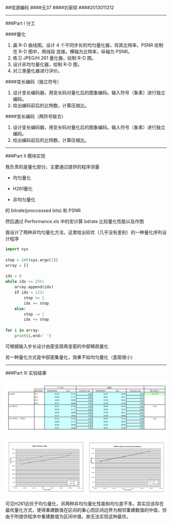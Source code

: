 ##信源编码
####无37
####刘家硕
####2013011212

---

###Part I 分工

####量化

1. 画 R-D 曲线图。设计 4 个不同步长的均匀量化器，将其比特率，PSNR 绘制在 R-D 图中，用线段
连接。横轴为比特率，纵轴为 PSNR。
2. 练习 JPEG/H.261 量化器，绘制 R-D 图。
3. 设计非均匀量化器，绘制 R-D 图。
4. 对三类量化器进行评价。

####变长编码（独立符号）

1. 设计变长编码器，用变长码对量化后的图象编码。输入符号（象素）进行独立编码。
2. 给出编码前后的比特数，计算压缩比。

####变长编码（两符号联合）

1. 设计变长编码器，用变长码对量化后的图象编码。输入符号（象素）进行独立编码。
2. 给出编码前后的比特数，计算压缩比。

---

###Part II 模块实现

我负责的是量化部分，主要通过提供的程序测量

+ 均匀量化

+ H261量化

+ 非均匀量化

的 bitrate(proccessed bits) 和 PSNR

然后通过 Performance.xls 中的宏计算 bdrate 比较量化性能以及作图

我设计了两种非均匀量化方法，这里给出较优（几乎没有差别）的一种量化序列设计程序

```python
import sys

step = int(sys.argv[1])
array = []

idx = 0
while idx <= 255:
	array.append(idx)
	if idx < 123:
		step += 1
		idx += step
	else:
		step -= 1
		idx += step

for i in array:
	print(i,end=' ')
```

可根据输入步长设计由密变疏再变密的中部稀疏量化

另一种量化方式是中部密集量化，效果不如均匀量化（差距很小）

---

###Part III 实验结果

![bdrate](sheet.png)

![plot](plot.png)

可见H261远优于均匀量化，另两种非均匀量化性能和均匀差不多。其实应该存在最优量化方式，使得重建数值在区间的重心而区间边界为相邻重建数值的中值，但由于所提供程序中重建数值为区间中值，故无法实现这种最优。
